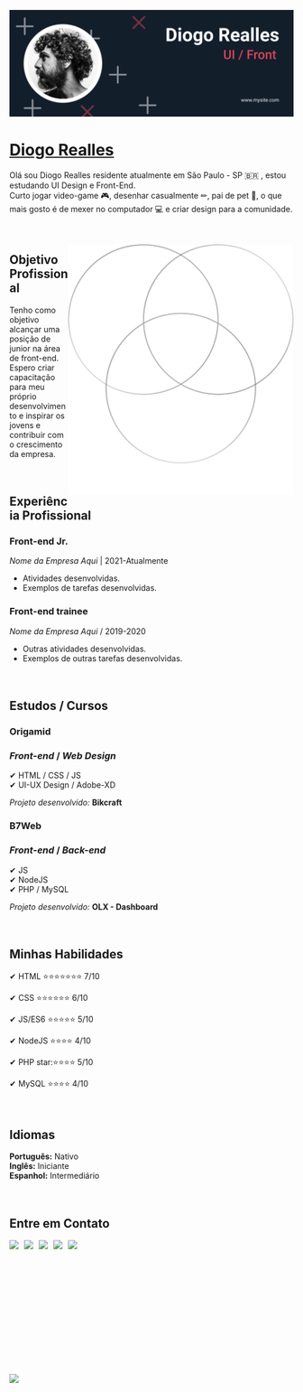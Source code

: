 ![Diogo Realles](./img/banner-02.png)

# <b>[Diogo Realles](https://www.fb.com/softwarealles)</b>
Olá sou Diogo Realles residente atualmente em São Paulo - SP 🇧🇷 , estou estudando UI Design e Front-End.<br>
Curto jogar video-game 🎮, desenhar casualmente ✏, pai de pet 🐶, o que mais gosto é de mexer no computador 💻 e criar design para a comunidade.
<br><br><br>


<img src="./img/ui.png" min-width="400px" max-width="400px" width="400px" align="right" alt="badges">

## <b>Objetivo Profissional</b>
Tenho como objetivo alcançar uma posição de junior na área de front-end. Espero criar capacitação para  meu próprio desenvolvimento e inspirar os jovens e contribuir com o crescimento da empresa.<br><br><br>


## <b>Experiência Profissional</b>
### **Front-end Jr.**<br>
_Nome da Empresa Aqui_ | 2021-Atualmente<br>
* Atividades desenvolvidas.
* Exemplos de tarefas desenvolvidas.

### **Front-end trainee**<br>
_Nome da Empresa Aqui_ / 2019-2020<br>
* Outras atividades desenvolvidas.
* Exemplos de outras tarefas desenvolvidas.
<br><br><br>


## <b>Estudos / Cursos</b>
### <b>Origamid</b>
### _Front-end_ / _Web Design_
✔ HTML / CSS / JS<br>
✔ UI-UX Design / Adobe-XD<br>

_Projeto desenvolvido:_ <b>Bikcraft</b>

### <b>B7Web</b>
### _Front-end_ / _Back-end_
✔ JS<br>
✔ NodeJS<br>
✔ PHP / MySQL<br>

_Projeto desenvolvido:_ <b>OLX - Dashboard</b>
<br><br><br>


## <b>Minhas Habilidades</b>
✔ HTML :star::star::star::star::star::star::star: 7/10<br>

✔ CSS :star::star::star::star::star::star: 6/10<br>

✔ JS/ES6 :star::star::star::star::star: 5/10<br>

✔ NodeJS :star::star::star::star: 4/10<br>

✔ PHP star::star::star::star::star: 5/10<br>

✔ MySQL :star::star::star::star: 4/10
<br><br><br>


## <b>Idiomas</b>
<b>Português:</b> Nativo<br>
<b>Inglês:</b> Iniciante<br>
<b>Espanhol:</b> Intermediário
<br><br><br>


## <b>Entre em Contato<b>
<a href="www.mysite.com" target="_blank"><img src="https://img.shields.io/badge/SITE-www.mysite.com-black?style=for-the-badge"></a> &nbsp;
<a href="https://api.whatsapp.com/send?phone=5511900000000&text=SUA_MENSAGEM_AQUI" target="_blank"><img src="https://img.shields.io/badge/WHATSAPP-(11)90000--0000-success/?style=for-the-badge&logo=whatsapp&logoColor=success"></a> &nbsp;
<a href="https://www.fb.com/softwarealles" target="_blank"><img src="https://img.shields.io/badge/Facebook-/softwarealles-%230077B5?style=for-the-badge&logo=facebook&logoColor=international"></a> &nbsp;
<a href="mailto: SEU_EMAIL_AQUI@gmail.com"><img src="https://img.shields.io/badge/Email-SEU_EMAIL_AQUI@gmail.com-lightgrey?style=for-the-badge&logo=Gmail&logoColor=white"></a> &nbsp;
<a href="https://linkedin.com/in/SEU_LINKEDIN_AQUI" target="_blank"><img src="https://img.shields.io/badge/Linkedin-@SEU__LINKEDIN__AQUI-blue?style=for-the-badge&logo=Linkedin&logoColor=white"></a> &nbsp;

<br><br><br><br><br><br><br><br><br><br><br><br><a href="https://fb.com/softwarealles"><img src="https://img.shields.io/badge/author-Diogo Realles-lightgrey"></a> &nbsp;
